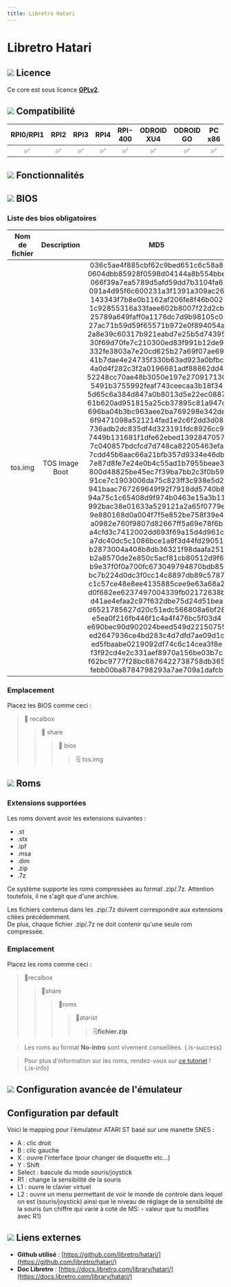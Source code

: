 ```yaml
---
title: Libretro Hatari
---
```


# Libretro Hatari

## 

## ![](./gerald-g-parchment-background-or-border-5.svg) Licence

Ce core est sous licence [**GPLv2**](https://github.com/libretro/hatari/blob/master/readme.txt).

## ![](./compatibility.png) Compatibilité

| RPI0/RPI1 | RPI2 | RPI3 | RPI4 | RPI-400 | ODROID XU4 | ODROID GO | PC x86 | PC X86\_64 |
| :---: | :---: | :---: | :---: | :---: | :---: | :---: | :---: | :---: |
| ✅ | ✅ | ✅ | ✅ | ✅ | ✅ | ✅ | ✅ | ✅ |

## ![](./cogwheel-145804_640.png) Fonctionnalités



## ![](./tqfp32.svg) BIOS

### Liste des bios obligatoires

| **Nom de fichier** | Description | MD5 | Fourni |
| :---: | :---: | :---: | :---: |
| tos.img | TOS Image Boot | 036c5ae4f885cbf62c9bed651c6c58a8 0604dbb85928f0598d04144a8b554bbe 066f39a7ea5789d5afd59dd7b3104fa6 091a4d95f6c600231a3f1391a309ac26 143343f7b8e0b1162af206fe8f46b002 1c92855316a33faee602b8007f22d2cb 25789a649faff0a1176dc7d9b98105c0 27ac71b59d59f65571b972e0f894054a 2a8e39c60317b921eabd7e25b5d74395 30f69d70fe7c210300ed83f991b12de9 332fe3803a7e20cd625b27a69f07ae69 41b7dae4e24735f330b63ad923a0bfbc 4a0d4f282c3f2a0196681adf88862dd4 52248cc70ae48b3050e197e270917130 5491b3755992feaf743ceecaa3b18f34 5d65c6a384d847a0b8013d5e22ec0887 61b620ad951815a25cb37895c81a947c 696ba04b3bc963aee2ba769298e342de 6f9471098a521214fad1e2c6f2dd3d08 736adb2dc835df4d323191fdc8926cc9 7449b131681f1dfe62ebed1392847057 7c040857bdcfcd7d748ca82205463efa 7cdd45b6aac66a21bfb357d9334e46db 7e87d8fe7e24e0b4c55ad1b7955beae3 800d48825be45ec7f39ba7bb2c3f0b59 91ce7c1903006da75c823ff3c938e5d2 941baac767269649f92f7918dd5740b8 94a75c1c65408d9f974b0463e15a3b11 992bac38e01633a529121a2a65f0779e 9e880168d0a004f7f5e852be758f39e4 a0982e760f9807d82667ff5a69e78f6b a4cfd3c7412002dd693f69a15d4d961c a7dc40dc5c1086bce1a8f3d44fd29051 b2873004a408b8db36321f98daafa251 b2a8570de2e850c5acf81cb80512d9f6 b9e37f0f0a700fc673049794870bdb85 bc7b224d0dc3f0cc14c8897db89c5787 c1c57ce48e8ee4135885cee9e63a68a2 d0f682ee6237497004339fb02172638b d41ae4efaa2c97f632dbe75d24d51bea d6521785627d20c51edc566808a6bf28 e5ea0f216fb446f1c4a4f476bc5f03d4 e690bec90d902024beed549d22150755 ed2647936ce4bd283c4d7dfd7ae09d1c ed5fbaabe0219092df74c6c14cea3f8e f3f92cd4e2c331aef8970a156be03b7c f62bc9777f28bc6876422738758db365 febb00ba8784798293a7ae709a1dafcb | ❌ |

### Emplacement

Placez les BIOS comme ceci :

> 📁 recalbox
>
> > 📁 share
> >
> > > 📁 bios
> > >
> > > > 🗒 tos.img

## ![](./rom-30098_640.png) Roms

### **Extensions supportées**

Les roms doivent avoir les extensions suivantes :

* .st
* .stx
* .ipf
* .msa
* .dim
* .zip
* .7z

Ce système supporte les roms compressées au format .zip/.7z. Attention toutefois, il ne s'agit que d'une archive.

Les fichiers contenus dans les .zip/.7z doivent correspondre aux extensions citées précédemment.  
De plus, chaque fichier .zip/.7z ne doit contenir qu'une seule rom compressée.

### **Emplacement**

Placez les roms comme ceci : 

> 📁recalbox
>
> > 📁share
> >
> > > 📁roms
> > >
> > > > 📁atarist
> > > >
> > > > > 🗒**fichier.zip**


>Les roms au format **No-Intro** sont vivement conseillées.
{.is-success}


>Pour plus d'information sur les roms, rendez-vous sur [ce tutoriel](/v/francais/tutoriels/jeux/generalite/les-roms-et-les-isos) !
{.is-info}

## ![](./hammer-28636_640.png) Configuration avancée de l'émulateur

### 

## **Configuration par default**

Voici le mapping pour l'émulateur ATARI ST basé sur une manette SNES :

* A : clic droit
* B : clic gauche
* X : ouvre l'interface \(pour changer de disquette etc...\)
* Y : Shift
* Select : bascule du mode souris/joystick
* R1 : change la sensibilité de la souris
* L1 : ouvre le clavier virtuel
* L2 : ouvre un menu permettant de voir le monde de controle dans lequel on est \(souris/joystick\) ainsi que le niveau de réglage de la sensibilité de la souris \(un chiffre qui varie à coté de MS: - valeur que tu modifies avec R1\)

## ![](./kisspng-web-development-world-wide-web-computer-icons-webs-world-wide-web-icon-png-5ab05c24477216.4540070115215073642927.png) Liens externes

* **Github utilisé** : [https://github.com/libretro/hatari/](https://github.com/libretro/hatari/)
* **Doc Libretro** : [https://docs.libretro.com/library/hatari/](https://docs.libretro.com/library/hatari/)

